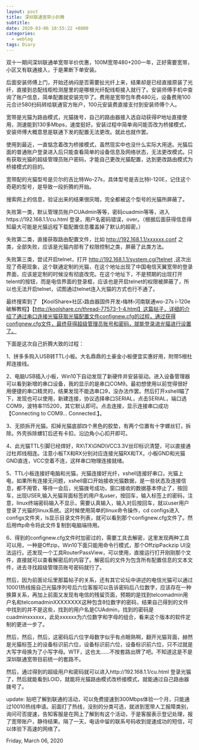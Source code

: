 ```yaml
---
layout: post
title: 深圳联通宽带小折腾
subtitle: 
date: 2020-03-06 10:55:22 +0800 
categories:
  - weblog
tags: Diary
---
```


双十一期间深圳联通单宽带半价优惠，100M宽带480+200一年，正好需要宽带，小区又有联通接入，于是果断下单安装。

后面安装师傅上门，开始还纳闷是否需要扯光纤上来，结果却是已经直接原装了光纤，直接到总配线柜检测屋里的是哪根光纤配线柜接入就行了。安装师傅手机中查询了账户信息，简单配置就安装完毕了。费用是宽带包年费480元，设备费用100元合计580扫码转给联通官方账户，100元安装费直接支付到安装师傅个人。

宽带是光猫为路由模式，光猫拨号，自己的路由器接入选自动获得IP地址直接使用，测速能到130多Mbps，速度挺好。安装过程中简单询问能否改为桥接模式，安装师傅大概意思是联通下发的配置无法更改。就此也就作罢。

使用到最近，一直惦念着改为桥接模式，虽然现实中也没什么实际大用途。光猫后面的普通账户登录进入后只能查看简单的设备信息及网络状态，无法更改模式。只有获取光猫的超级管理员账户密码，才能自己更改光猫配置，达到更改路由模式为桥接模式的目的。

宽带配的光猫型号是贝尔的吉比特Wo-27s，具体型号是吉比特I-120E，记住这个奇葩的型号，是导致一段折腾的开始。

搜索网上的信息，验证出来的结果很灰暗，完全都被这个型号的光猫所屏蔽了。

失败第一类，默认管理员账户CUAdmin等等，密码cuadmin等等，进入https://192.168.1.1/cu.html 登录，用户名密码错误，over。（根据后面获得信息得知最大可能是光猫远程下载配置信息覆盖掉了默认的超密。）

失败第二类，直接获取路由配置文件，比如 http://192.168.1.1/xxxxxx.conf 之类，全部失败，应该是光猫内部有了权限控制之类，屏蔽了此类方法。

失败第三类，尝试开启telnet，打开 http://192.168.1.1/system.cgi?telnet ,这次出现了奇葩现象，这个联通定制的光猫，在这个地址出现了中国电信天翼宽带的登录界面，应该是定制的时候没有彻底改完。在这个地址下，不是预期的出现打开telent的按钮，而是电信界面的登录框，应该也是开启telnet的权限被屏蔽了，所以也无法开启telnet，试图通过telnet连入光猫的方式也行不通了。

最终搜索到了 【KoolShare»社区›路由器固件开发›梅林›河南联通wo-27s i-120e破解教程】【http://koolshare.cn/thread-77573-1-4.html】这篇帖子，详细的介绍了通过串口连接光猫获取光猫配置文件confignew.cfg的过程，通过获得confignew.cfg文件，最终获得超级管理员账号和密码，就能登录进光猫进行设置了。

下面是这次自己折腾大致的过程：

1、拼多多购入USB转TTL小板。大名鼎鼎的土豪金小板便宜实惠好用，附带5根杜邦连接线。

2、电脑USB插入小板，Win10下自动发现了新硬件并安装驱动。进入设备管理器可以看到新增的串口设备，我的显示的是串口COM9。最初想使用以前觉得很好用便捷的串口精灵的，结果发现不能选串口9，没办法作罢。然后打开xshell瞄了下，发现也可以使用，新建连接，协议选择串口SERIAL，点击SERIAL，端口选COM9，波特率115200，其它默认即可。点击连接，显示连接串口成功【Connecting to COM9...
Connected.】。

3、无损拆开光猫。扣掉光猫底部四个黑色的胶垫，有两个位置有十字螺丝钉，拆除。外壳拆除螺钉后还有卡扣，沿边角小心扣开即可。

4、此光猫TTL引脚已经焊好，RX\TX\GND\VCC3.3V丝印标识清楚，可以直接通过杜邦线相连。注意小板TX和RX分别对应连接光猫RX和TX，小板GND和光猫GND直连，VCC空着不连，这样串口物理连接就绪。

5、TTL小板连接好电脑和光猫，光猫连接好光纤，xshell连接好串口，光猫上电，如果所有连接无问题，xshell窗口开始接收光猫数据，是一些状态及连接信息，都不用管，等待一会后，光猫拨号成功，窗口接收的数据基本停止了，按回车，出现USER,输入光猫背面标签的用户名user，按回车，输入标签上的密码，注意，linux终端密码输入不显示，需要认真输入，输入对后按回车，就以user用户登录了光猫的linux系统。这时候使用简单的linux命令操作，cd configs进入configs文件夹，ls显示目录文件列表，就可以看到那个confignew.cfg文件了。然后用tftp命令将此文件复制到电脑端待用。

6、得到的confignew.cfg文件时加密过的，需要工具去解密，这里发现两种工具可以用，一种是Offzip，Win10下面只能用命令行模式，那个OffzipPackzip UI没法运行。还发现一个工具RouterPassView，可以使用，直接运行打开刚刚那个文件，直接就可以查看解密后的内容了。解密后的文件为包含所有配置信息的文本文件，进去寻找超级管理员账号密码就行了。

然后，因为前面论坛里那篇帖子的关系，还有其它论坛中讲述的电信光猫可以通过10001热线报自己光猫序列号后六位客服可以告诉密码后八位数字，应该存在一种换算关系，再加上前面又发现有电信的残留页面，预期的是找到telcomadmin用户名和telcomadminXXXXXXXX这种包含8位数字的密码，结果自己得到的文件中找到的并不是这些，找到的用户名是CUAdmin，找到的密码是cuadminxxxxxx，此处xxxxxx为六位数字和字母的组合，看来这个版本的软件定制的更进一步了。

然后，然后，然后，这密码后六位字母数字似乎有点眼熟啊，翻开光猫背面，赫然是光猫标签上的设备标识前六位，设备标识前六位，设备标识前六位，只不过就是大写字母换为了小写字母。WTF，这也太……不按套路出牌了吧。不知道这是不是深圳联通宽带目前统一的套路不。

然后，通过得到的超级用户和密码就可以进入http://192.168.1.1/cu.html 登录光猫了，然后就能看到LOID，就能将光猫路由模式改桥接模式，就能通过自己路由器拨号了。

update: 贴吧了解到联通的活动，可以免费提速到300Mbps体验一个月，只能通过10010热线申请。前面打了热线，没别的分类可选，就进到宽带人工报障类别，询问可否提速，告知客服是在网上了解到有这个活动，于是客服表示登记处理，报了宽带账户，静待结果。隔了一天，电话中留的联系号码收到提速成功的短信，可以体验下高速的网络了。

Friday, March 06, 2020 

